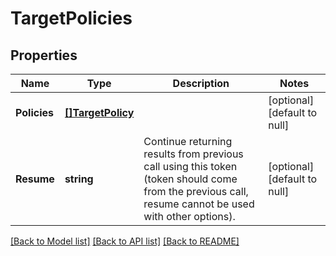 # TargetPolicies

## Properties
Name | Type | Description | Notes
------------ | ------------- | ------------- | -------------
**Policies** | [**[]TargetPolicy**](TargetPolicy.md) |  | [optional] [default to null]
**Resume** | **string** | Continue returning results from previous call using this token (token should come from the previous call, resume cannot be used with other options). | [optional] [default to null]

[[Back to Model list]](../README.md#documentation-for-models) [[Back to API list]](../README.md#documentation-for-api-endpoints) [[Back to README]](../README.md)


